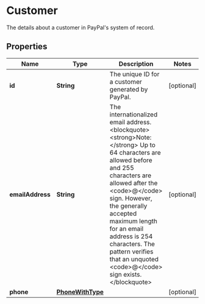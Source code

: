

# Customer

The details about a customer in PayPal's system of record.

## Properties

| Name | Type | Description | Notes |
|------------ | ------------- | ------------- | -------------|
|**id** | **String** | The unique ID for a customer generated by PayPal. |  [optional] |
|**emailAddress** | **String** | The internationalized email address.&lt;blockquote&gt;&lt;strong&gt;Note:&lt;/strong&gt; Up to 64 characters are allowed before and 255 characters are allowed after the &lt;code&gt;@&lt;/code&gt; sign. However, the generally accepted maximum length for an email address is 254 characters. The pattern verifies that an unquoted &lt;code&gt;@&lt;/code&gt; sign exists.&lt;/blockquote&gt; |  [optional] |
|**phone** | [**PhoneWithType**](PhoneWithType.md) |  |  [optional] |




